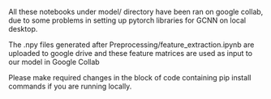 All these notebooks under model/ directory have been ran on google collab, due to some problems in setting up pytorch libraries for GCNN on local desktop.

The .npy files generated after Preprocessing/feature_extraction.ipynb are uploaded to google drive and these feature matrices are used as input to our model in Google Collab

Please make required changes in the block of code containing pip install commands if you are running locally.